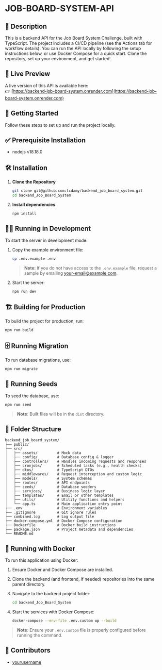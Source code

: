 
# JOB-BOARD-SYSTEM-API

## 🧾 Description

This is a backend API for the Job Board System Challenge, built with TypeScript. The project includes a CI/CD pipeline (see the Actions tab for workflow details). You can run the API locally by following the setup instructions below, or use Docker Compose for a quick start. Clone the repository, set up your environment, and get started!

## 🔗 Live Preview

A live version of this API is available here:  
👉 [https://backend-job-board-system.onrender.com](https://backend-job-board-system.onrender.com)

## 🚀 Getting Started

Follow these steps to set up and run the project locally.

## ✅ Prerequisite Installation

- nodejs v18.18.0

## 🛠 Installation

1. **Clone the Repository**

    ```bash
    git clone git@github.com:lcdamy/backend_job_board_system.git
    cd backend_Job_Board_System
    ```

2. **Install dependencies**

    ```bash
    npm install
    ```

## 🏃‍♂️ Running in Development

To start the server in development mode:

1. Copy the example environment file:

    ```bash
    cp .env.example .env
    ```
    > **Note:** If you do not have access to the `.env.example` file, request a sample by emailing your-email@example.com.

2. Start the server:

    ```bash
    npm run dev
    ```

## 🏗️ Building for Production

To build the project for production, run:
```bash
npm run build
```

## 🗄️ Running Migration

To run database migrations, use:
```bash
npm run migrate
```

## 🌱 Running Seeds

To seed the database, use:
```bash
npm run seed
```

> **Note:** Built files will be in the `dist` directory.

## 📁 Folder Structure

```
backend_job_board_system/
├── public/
├── src/
│   ├── assets/         # Mock data
│   ├── config/         # Database config & logger
│   ├── controllers/    # Handles incoming requests and responses
│   ├── cronjobs/       # Scheduled tasks (e.g., health checks)
│   ├── dtos/           # TypeScript DTOs
│   ├── middlewares/    # Request interception and custom logic
│   ├── models/         # System schemas
│   ├── routes/         # API endpoints
│   ├── seeds/          # Database seeders
│   ├── services/       # Business logic layer
│   ├── templates/      # Email or other templates
│   ├── utils/          # Utility functions and helpers
│   └── app.ts          # Main application entry point
├── .env                # Environment variables
├── .gitignore          # Git ignore rules
├── combined.log        # Log output file
├── docker-compose.yml  # Docker Compose configuration
├── Dockerfile          # Docker build instructions
├── package.json        # Project metadata and dependencies
└── README.md
```

## 🐳 Running with Docker

To run this application using Docker:

1. Ensure Docker and Docker Compose are installed.
2. Clone the backend (and frontend, if needed) repositories into the same parent directory.
3. Navigate to the backend project folder:

    ```bash
    cd backend_Job_Board_System
    ```

4. Start the services with Docker Compose:

    ```bash
    docker-compose --env-file .env.custom up --build
    ```

> **Note:** Ensure your `.env.custom` file is properly configured before running the command.

## 👥 Contributors

- [yourusername](https://www.linkedin.com/in/your-linkedin-profile/)